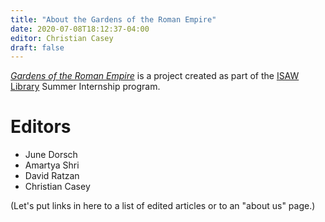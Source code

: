 ```yaml
---
title: "About the Gardens of the Roman Empire"
date: 2020-07-08T18:12:37-04:00
editor: Christian Casey
draft: false
---
```


[*Gardens of the Roman Empire*](/) is a project created as part of the [ISAW Library](https://isaw.nyu.edu/library) Summer Internship program.

# Editors

* June Dorsch
* Amartya Shri
* David Ratzan
* Christian Casey

(Let's put links in here to a list of edited articles or to an "about us" page.)